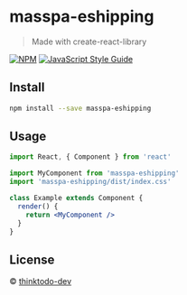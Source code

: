 # masspa-eshipping

> Made with create-react-library

[![NPM](https://img.shields.io/npm/v/masspa-eshipping.svg)](https://www.npmjs.com/package/masspa-eshipping) [![JavaScript Style Guide](https://img.shields.io/badge/code_style-standard-brightgreen.svg)](https://standardjs.com)

## Install

```bash
npm install --save masspa-eshipping
```

## Usage

```jsx
import React, { Component } from 'react'

import MyComponent from 'masspa-eshipping'
import 'masspa-eshipping/dist/index.css'

class Example extends Component {
  render() {
    return <MyComponent />
  }
}
```

## License

 © [thinktodo-dev](https://github.com/thinktodo-dev)
